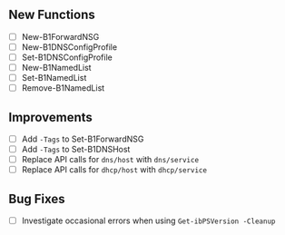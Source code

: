 ## New Functions
- [ ] New-B1ForwardNSG
- [ ] New-B1DNSConfigProfile
- [ ] Set-B1DNSConfigProfile
- [ ] New-B1NamedList
- [ ] Set-B1NamedList
- [ ] Remove-B1NamedList

## Improvements
- [ ] Add `-Tags` to Set-B1ForwardNSG
- [ ] Add `-Tags` to Set-B1DNSHost
- [ ] Replace API calls for `dns/host` with `dns/service`
- [ ] Replace API calls for `dhcp/host` with `dhcp/service`

## Bug Fixes
- [ ] Investigate occasional errors when using `Get-ibPSVersion -Cleanup`